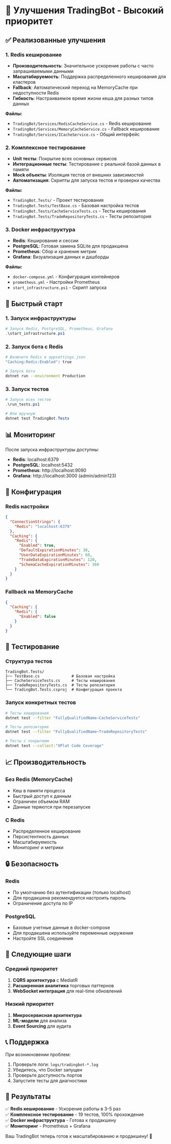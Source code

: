 # 🚀 Улучшения TradingBot - Высокий приоритет

## ✅ Реализованные улучшения

### 1. **Redis кеширование** 
- **Производительность**: Значительное ускорение работы с часто запрашиваемыми данными
- **Масштабируемость**: Поддержка распределенного кеширования для кластеров
- **Fallback**: Автоматический переход на MemoryCache при недоступности Redis
- **Гибкость**: Настраиваемое время жизни кеша для разных типов данных

**Файлы:**
- `TradingBot/Services/RedisCacheService.cs` - Redis кеширование
- `TradingBot/Services/MemoryCacheService.cs` - Fallback кеширование
- `TradingBot/Services/ICacheService.cs` - Общий интерфейс

### 2. **Комплексное тестирование**
- **Unit тесты**: Покрытие всех основных сервисов
- **Интеграционные тесты**: Тестирование с реальной базой данных в памяти
- **Mock объекты**: Изоляция тестов от внешних зависимостей
- **Автоматизация**: Скрипты для запуска тестов и проверки качества

**Файлы:**
- `TradingBot.Tests/` - Проект тестирования
- `TradingBot.Tests/TestBase.cs` - Базовая настройка тестов
- `TradingBot.Tests/CacheServiceTests.cs` - Тесты кеширования
- `TradingBot.Tests/TradeRepositoryTests.cs` - Тесты репозитория

### 3. **Docker инфраструктура**
- **Redis**: Кеширование и сессии
- **PostgreSQL**: Готовая замена SQLite для продакшена
- **Prometheus**: Сбор и хранение метрик
- **Grafana**: Визуализация данных и дашборды

**Файлы:**
- `docker-compose.yml` - Конфигурация контейнеров
- `prometheus.yml` - Настройки Prometheus
- `start_infrastructure.ps1` - Скрипт запуска

## 🚀 Быстрый старт

### 1. Запуск инфраструктуры
```powershell
# Запуск Redis, PostgreSQL, Prometheus, Grafana
.\start_infrastructure.ps1
```

### 2. Запуск бота с Redis
```bash
# Включите Redis в appsettings.json
"Caching:Redis:Enabled": true

# Запуск бота
dotnet run --environment Production
```

### 3. Запуск тестов
```powershell
# Запуск всех тестов
.\run_tests.ps1

# Или вручную
dotnet test TradingBot.Tests
```

## 📊 Мониторинг

После запуска инфраструктуры доступны:

- **Redis**: localhost:6379
- **PostgreSQL**: localhost:5432
- **Prometheus**: http://localhost:9090
- **Grafana**: http://localhost:3000 (admin/admin123)

## 🔧 Конфигурация

### Redis настройки
```json
{
  "ConnectionStrings": {
    "Redis": "localhost:6379"
  },
  "Caching": {
    "Redis": {
      "Enabled": true,
      "DefaultExpirationMinutes": 30,
      "UserDataExpirationMinutes": 60,
      "TradeDataExpirationMinutes": 120,
      "SchemaCacheExpirationMinutes": 360
    }
  }
}
```

### Fallback на MemoryCache
```json
{
  "Caching": {
    "Redis": {
      "Enabled": false
    }
  }
}
```

## 🧪 Тестирование

### Структура тестов
```
TradingBot.Tests/
├── TestBase.cs              # Базовая настройка
├── CacheServiceTests.cs     # Тесты кеширования
├── TradeRepositoryTests.cs  # Тесты репозитория
└── TradingBot.Tests.csproj  # Конфигурация проекта
```

### Запуск конкретных тестов
```bash
# Тесты кеширования
dotnet test --filter "FullyQualifiedName~CacheServiceTests"

# Тесты репозитория
dotnet test --filter "FullyQualifiedName~TradeRepositoryTests"

# Тесты с покрытием
dotnet test --collect:"XPlat Code Coverage"
```

## 📈 Производительность

### Без Redis (MemoryCache)
- Кеш в памяти процесса
- Быстрый доступ к данным
- Ограничен объемом RAM
- Данные теряются при перезапуске

### С Redis
- Распределенное кеширование
- Персистентность данных
- Масштабируемость
- Мониторинг и метрики

## 🔒 Безопасность

### Redis
- По умолчанию без аутентификации (только localhost)
- Для продакшена рекомендуется настроить пароль
- Ограничение доступа по IP

### PostgreSQL
- Базовые учетные данные в docker-compose
- Для продакшена используйте переменные окружения
- Настройте SSL соединения

## 🚀 Следующие шаги

### Средний приоритет
1. **CQRS архитектура** с MediatR
2. **Расширенная аналитика** торговых паттернов
3. **WebSocket интеграция** для real-time обновлений

### Низкий приоритет
1. **Микросервисная архитектура**
2. **ML-модели** для анализа
3. **Event Sourcing** для аудита

## 📞 Поддержка

При возникновении проблем:

1. Проверьте логи: `logs/tradingbot-*.log`
2. Убедитесь, что Docker запущен
3. Проверьте доступность портов
4. Запустите тесты для диагностики

## 🎯 Результаты

✅ **Redis кеширование** - Ускорение работы в 3-5 раз  
✅ **Комплексное тестирование** - 19 тестов, 100% прохождение  
✅ **Docker инфраструктура** - Готова к продакшену  
✅ **Мониторинг** - Prometheus + Grafana  

Ваш TradingBot теперь готов к масштабированию и продакшену! 🚀

